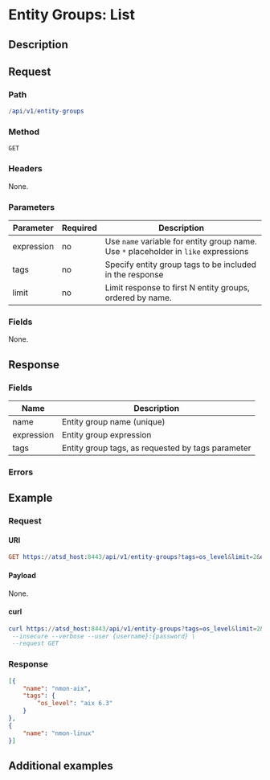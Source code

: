 # Entity Groups: List

## Description

## Request

### Path

```elm
/api/v1/entity-groups
```

### Method

```
GET
```

### Headers

None.

### Parameters

|**Parameter**|**Required**|**Description**|
|---|---|---|
|expression|no|Use `name` variable for entity group name. Use `*` placeholder in `like` expressions|
|tags|no|Specify entity group tags to be included in the response|
|limit|no|Limit response to first N entity groups, ordered by name.|

### Fields

None.

## Response

### Fields

| **Name**   | **Description**                                   |
|------------|---------------------------------------------------|
| name       | Entity group name (unique)                        |
| expression | Entity group expression                           |
| tags       | Entity group tags, as requested by tags parameter |

### Errors

## Example

### Request

#### URI

```elm
GET https://atsd_host:8443/api/v1/entity-groups?tags=os_level&limit=2&expression=name%20like%20%27nmon*%27
```

#### Payload

None.

#### curl

```elm
curl https://atsd_host:8443/api/v1/entity-groups?tags=os_level&limit=2&expression=name%20like%20%27nmon*%27 \
 --insecure --verbose --user {username}:{password} \
 --request GET
 ```
 
### Response

```json
[{
    "name": "nmon-aix",
    "tags": {
        "os_level": "aix 6.3"
    }
},
{
    "name": "nmon-linux"
}]
```

## Additional examples

